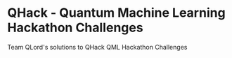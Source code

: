# QHack - Quantum Machine Learning Hackathon Challenges
Team QLord's solutions to QHack QML Hackathon Challenges
